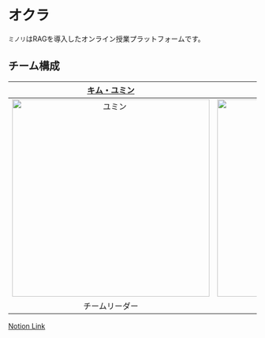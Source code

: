 # オクラ

`ミノリ`はRAGを導入したオンライン授業プラットフォームです。 <br/>

## チーム構成

|                                         [キム・ユミン](https://github.com/yuminn-k)                                          |                                         [パク・ジョンミン](https://github.com/dorimu0)                                          |                                         [ソク・ジンソク](https://github.com/Lainari)                                          |                                         [カン・ジュウォン](https://github.com/Z00One)                                    |                                         [キム・ボムチャン](https://github.com/Regulus0811)                                          
| :--------------------------------------------------------------------------------------: | :--------------------------------------------------------------------------------------: | :--------------------------------------------------------------------------------------: | :-------------------------------------------------------------------------------------: | :-------------------------------------------------------------------------------------: |
| <img src="https://avatars.githubusercontent.com/u/55650732?v=4" width=400px alt="ユミン"/> | <img src="https://avatars.githubusercontent.com/u/121004915?v=4" width=400px alt="ジョンミン"/> | <img src="https://avatars.githubusercontent.com/u/108247620?v=4" width=400px alt="ジンソク"/> | <img src="https://avatars.githubusercontent.com/u/102473964?v=4" width=400px alt="ジュウォン"/> | <img src="https://avatars.githubusercontent.com/u/121006576?v=4" width=400px alt="ボクチャン"> | 
|                       チームリーダー                        |                            フロントエンド                            |                            フロントエンド                            |                          バックエンド                            |                            フルスタック                            

[Notion Link](https://yuminn-k.notion.site/Notion-25484dca19294ff8ba2ffc24e5548e8c?pvs=4)
